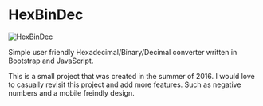 # HexBinDec

![HexBinDec](http://hexadecimalconverter.com/images/hexbindec.png)

Simple user friendly Hexadecimal/Binary/Decimal converter written in Bootstrap and JavaScript.

This is a small project that was created in the summer of 2016. I would love to casually revisit this project and add more features. Such as negative numbers and a mobile freindly design.
